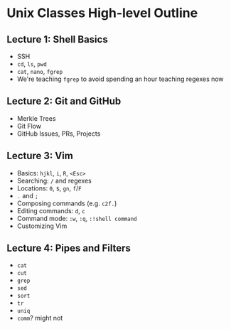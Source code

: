 # Unix Classes High-level Outline

## Lecture 1: Shell Basics

 - SSH
 - `cd`, `ls`, `pwd`
 - `cat`, `nano`, `fgrep`
  - We're teaching `fgrep` to avoid spending an hour teaching regexes now

## Lecture 2: Git and GitHub

 - Merkle Trees
 - Git Flow
 - GitHub Issues, PRs, Projects

## Lecture 3: Vim

 - Basics: `hjkl`, `i`, `R`, `<Esc>`
 - Searching: `/` and regexes
 - Locations: `0`, `$`, `gn`, `f`/`F`
 - `.` and `;`
 - Composing commands (e.g. `c2f.`)
 - Editing commands: `d`, `c`
 - Command mode: `:w`, `:q`, `:!shell command`
 - Customizing Vim

## Lecture 4: Pipes and Filters

 - `cat`
 - `cut`
 - `grep`
 - `sed`
 - `sort`
 - `tr`
 - `uniq`
 - `comm`? might not
